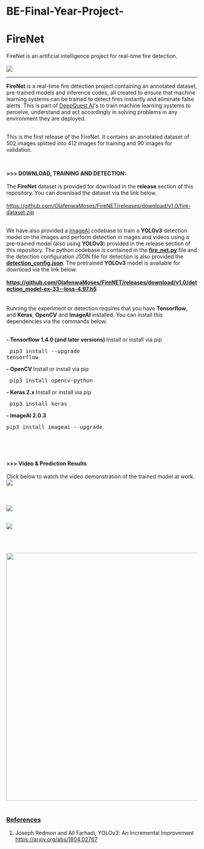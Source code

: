 # BE-Final-Year-Project-
# FireNet
FireNet is an artificial intelligence project for real-time fire detection.
<br><br>
<img src="images/fire_net.jpg" />
<hr>
<b>FireNet</b> is a real-time fire detection project containing an annotated dataset, pre-trained models and inference codes, all created to ensure that machine learning systems can be trained
 to detect fires instantly and eliminate false alerts. This is part of <a href="https://deepquestai.com" >DeepQuest AI</a>'s to train machine learning systems to 
  perceive, understand and act accordingly in solving problems in any environment they are deployed. <br><br>

  This is the first release of the FireNet. It contains an annotated dataset of 502 images splitted into 412 images for training and 90 images for validation. 
  
  <br>

  <b>>>> DOWNLOAD, TRAINING AND DETECTION: </b> <br><br>
 The <b>FireNet</b> dataset is provided for download in the <b>release</b> section of this repository.
 You can download the dataset via the link below.<br><br> <a href="https://github.com/OlafenwaMoses/FireNET/releases/download/v1.0/fire-dataset.zip" >https://github.com/OlafenwaMoses/FireNET/releases/download/v1.0/fire-dataset.zip</a>  <br><br>

 We have also provided a [ImageAI](https://github.com/OlafenwaMoses/ImageAI) codebase to train a <b>YOLOv3</b> detection model on the images
  and perform detection in mages and videos using a pre-trained model (also using <b>YOLOv3</b>) provided in the release section of this repository.
  The python codebase is contained in the <b><a href="fire_net.py" >fire_net.py</a></b> file and the detection configuration JSON file for detection is also provided the 
  <b><a href="detection_config.json" >detection_config.json</a></b>. The pretrained <b>YOLOv3</b> model is available for download via the link below. <br><br> 
  <b><a href="https://github.com/OlafenwaMoses/FireNET/releases/download/v1.0/detection_model-ex-33--loss-4.97.h5" >https://github.com/OlafenwaMoses/FireNET/releases/download/v1.0/detection_model-ex-33--loss-4.97.h5</a></b><br>
  <br>
<br>
Running the experiment or detection requires that you have **Tensorflow**, and **Keras**, **OpenCV** and **ImageAI** installed. You can install this dependencies via the commands below.

<br><span><b>- Tensorflow 1.4.0 (and later versions)  </b>      <a href="https://www.tensorflow.org/install/install_windows" style="text-decoration: none;" > Install</a></span> or install via pip <pre> pip3 install --upgrade tensorflow </pre> 
       
  <span><b>- OpenCV  </b>        <a href="https://pypi.python.org/pypi/opencv-python" style="text-decoration: none;" >Install</a></span> or install via pip <pre> pip3 install opencv-python </pre> 
       
   <span><b>- Keras 2.x  </b>     <a href="https://keras.io/#installation" style="text-decoration: none;" >Install</a></span> or install via pip <pre> pip3 install keras </pre> 
  
   <span><b>- ImageAI 2.0.3  </b>  
   <span>      <pre>pip3 install imageai --upgrade </pre></span> <br><br> <br>



<b>>>> Video & Prediction Results</b> <br><br>
Click below to watch the video demonstration of the trained model at work. <br>
<a href="https://www.youtube.com/watch?v=ts3yxfNrDnY" ><img src="images/video.jpg" /></a>
<br><br><br><br>
  <img src="images/1-detected.jpg" />


<br>
<img src="images/2-detected.jpg" />



<br> <br>

<img src="images/3-detected.jpg" style="width: 650px;" />



<br>



<br>

<h3><b><u>References</u></b></h3>

 
 1. Joseph Redmon and Ali Farhadi, YOLOv3: An Incremental Improvement <br>
 <a href="https://arxiv.org/abs/1804.02767" >https://arxiv.org/abs/1804.02767</a> <br><br>
